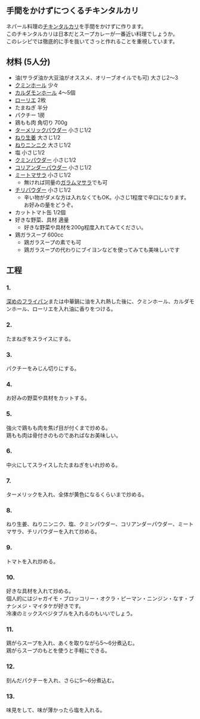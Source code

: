 手間をかけずにつくるチキンタルカリ
--

ネパール料理の[チキンタルカリ](https://www.google.co.jp/search?q=%E3%83%81%E3%82%AD%E3%83%B3%E3%82%BF%E3%83%AB%E3%82%AB%E3%83%AA&oq=%E3%83%81%E3%82%AD%E3%83%B3%E3%82%BF%E3%83%AB%E3%82%AB%E3%83%AA)を手間をかけずに作ります。  
このチキンタルカリは日本だとスープカレーが一番近い料理でしょうか。  
このレシピでは徹底的に手を抜いてさっと作れることを重視しています。


材料 (5人分)
--

* 油(サラダ油か大豆油がオススメ、オリーブオイルでも可) 大さじ2〜3
* [クミンホール](https://www.amazon.co.jp/%E3%83%8F%E3%82%A6%E3%82%B9%E9%A3%9F%E5%93%81-GABAN-%E3%82%AF%E3%83%9F%E3%83%B3%E3%83%9B%E3%83%BC%E3%83%AB-17g/dp/B01LCJCF96/ref=as_li_ss_tl?ie=UTF8&qid=1512965550&sr=1-1&keywords=%E3%82%AF%E3%83%9F%E3%83%B3%E3%83%9B%E3%83%BC%E3%83%AB&linkCode=ll1&tag=dotdisc06-22&linkId=e8c829d6d420aafc45dc146040351591) 少々
* [カルダモンホール](https://www.amazon.co.jp/GABAN-%E3%82%AE%E3%83%A3%E3%83%90%E3%83%B3-%E3%82%AB%E3%83%AB%E3%83%80%E3%83%A2%E3%83%B3-%E3%83%9B%E3%83%BC%E3%83%AB-13g/dp/B00BBVVUE2/ref=as_li_ss_tl?ie=UTF8&qid=1519214819&sr=8-7&keywords=%E3%82%AB%E3%83%AB%E3%83%80%E3%83%A2%E3%83%B3%E3%83%9B%E3%83%BC%E3%83%AB&linkCode=ll1&tag=dotdisc06-22&linkId=ef074cf5278e866c3f2ef9d0326fd64b) 4〜5個
* [ローリエ](https://www.amazon.co.jp/%E3%83%8F%E3%82%A6%E3%82%B9%E9%A3%9F%E5%93%81-GABAN-%E3%83%AD%E3%83%BC%E3%83%AA%E3%82%A8-%E3%83%9B%E3%83%BC%E3%83%AB-2g/dp/B01LCJMDKC/ref=as_li_ss_tl?srs=3485873051&ie=UTF8&qid=1519429771&sr=8-2&keywords=%E3%83%AD%E3%83%BC%E3%83%AA%E3%82%A8&linkCode=ll1&tag=dotdisc06-22&linkId=5c08241efe64210f396ce730d6053c89) 2枚
* たまねぎ 半分
* パクチー 1房
* 鶏もも肉 角切り 700g
* [ターメリックパウダー](https://www.amazon.co.jp/%E3%83%9E%E3%82%B9%E3%82%B3%E3%83%83%E3%83%88-%E3%82%BF%E3%83%BC%E3%83%A1%E3%83%AA%E3%83%83%E3%82%AF-30g/dp/B0074ZA3UQ/ref=as_li_ss_tl?s=food-beverage&ie=UTF8&qid=1512965510&sr=1-7&keywords=%E3%82%BF%E3%83%BC%E3%83%A1%E3%83%AA%E3%83%83%E3%82%AF%E3%83%91%E3%82%A6%E3%83%80%E3%83%BC&linkCode=ll1&tag=dotdisc06-22&linkId=9fdfb907f42de785480837f32f8f5fff) 小さじ1/2
* [ねり生姜](https://www.amazon.co.jp/%E3%81%8A%E3%82%8D%E3%81%97%E7%94%9F-%E3%83%8F%E3%82%A6%E3%82%B9-%E3%81%8A%E3%82%8D%E3%81%97%E7%94%9F%E3%81%97%E3%82%87%E3%81%86%E3%81%8C-%E3%81%8A%E5%BE%B3%E7%94%A8-70g/dp/B00Z5XFPZC/ref=as_li_ss_tl?ie=UTF8&qid=1519429823&sr=8-2&keywords=%E3%81%AD%E3%82%8A%E7%94%9F%E5%A7%9C&linkCode=ll1&tag=dotdisc06-22&linkId=193083eb2168ca6eff40bca81202b55c) 大さじ1/2
* [ねりニンニク](https://www.amazon.co.jp/%E3%81%8A%E3%82%8D%E3%81%97%E7%94%9F-%E3%83%8F%E3%82%A6%E3%82%B9-%E3%81%8A%E3%82%8D%E3%81%97%E7%94%9F%E3%81%AB%E3%82%93%E3%81%AB%E3%81%8F-%E3%81%8A%E5%BE%B3%E7%94%A8-80g/dp/B00Z5XDMKW/ref=as_li_ss_tl?ie=UTF8&qid=1519429852&sr=8-5&keywords=%E3%81%AD%E3%82%8A%E3%83%8B%E3%83%B3%E3%83%8B%E3%82%AF&linkCode=ll1&tag=dotdisc06-22&linkId=f79b62d9ee7d6517e8bdd95be8efbbfe) 大さじ1/2
* 塩 小さじ1/2
* [クミンパウダー](https://www.amazon.co.jp/GABAN-%E3%82%AE%E3%83%A3%E3%83%90%E3%83%B3-%E3%82%AF%E3%83%9F%E3%83%B3%E3%83%91%E3%82%A6%E3%83%80%E3%83%BC-65g/dp/B06W9DS478/ref=as_li_ss_tl?srs=3485873051&ie=UTF8&qid=1512965789&sr=8-1&keywords=%E3%82%AF%E3%83%9F%E3%83%B3%E3%83%91%E3%82%A6%E3%83%80%E3%83%BC&linkCode=ll1&tag=dotdisc06-22&linkId=bff93cf8f1a4c17b015890e584a4cbcc) 小さじ1/2
* [コリアンダーパウダー](https://www.amazon.co.jp/GABAN-%E3%82%AE%E3%83%A3%E3%83%90%E3%83%B3-%E3%82%B3%E3%83%AA%E3%82%A2%E3%83%B3%E3%83%80%E3%83%BC-%E3%83%91%E3%82%A6%E3%83%80%E3%83%BC-75g/dp/B01M015MV3/ref=as_li_ss_tl?srs=3485873051&ie=UTF8&qid=1512965860&sr=8-2&keywords=%E3%82%B3%E3%83%AA%E3%82%A2%E3%83%B3%E3%83%80%E3%83%BC%E3%83%91%E3%82%A6%E3%83%80%E3%83%BC&linkCode=ll1&tag=dotdisc06-22&linkId=7577ba232c18bf04ef2e3f7da96ca3cf) 小さじ1/2
* [ミートマサラ](https://www.mayabazaar.net/jp/meat-curry-masala.html) 小さじ1/2
  * 無ければ同量の[ガラムマサラ](https://www.amazon.co.jp/GABAN-%E3%82%AE%E3%83%A3%E3%83%90%E3%83%B3-4710-%E3%82%AC%E3%83%A9%E3%83%A0%E3%83%9E%E3%82%B5%E3%83%A9-80g/dp/B004WHT95Y/ref=as_li_ss_tl?ie=UTF8&qid=1519430076&sr=8-15&keywords=%E3%82%AC%E3%83%A9%E3%83%A0%E3%83%9E%E3%82%B5%E3%83%A9&linkCode=ll1&tag=dotdisc06-22&linkId=ae78ef28c3260d6ce3ac9ccc9590c515)でも可
* [チリパウダー](https://www.amazon.co.jp/%E3%82%AE%E3%83%A3%E3%83%90%E3%83%B3-%E3%83%81%E3%83%AA%E3%83%91%E3%82%A6%E3%83%80%E3%83%BC-90g/dp/B005PTSMH4/ref=as_li_ss_tl?ie=UTF8&qid=1519429994&sr=8-4&keywords=%E3%83%81%E3%83%AA%E3%83%91%E3%82%A6%E3%83%80%E3%83%BC&linkCode=ll1&tag=dotdisc06-22&linkId=ee22d71d5bcbcced3db4cb98855f14b6) 小さじ1/2
  * 辛い物がダメな方は入れなくてもOK。小さじ1程度で辛口になります。お好みの量をどうぞ。
* カットトマト缶 1/2個
* 好きな野菜、具材 適量
  * 好きな野菜や具材を200g程度入れてみてください。
* 鶏ガラスープ 600cc
  * 鶏ガラスープの素でも可
  * 鶏ガラスープの代わりにブイヨンなどを使ってみても美味しいです

工程
--

### 1.

[深めのフライパン](https://www.amazon.co.jp/%E5%92%8C%E5%B9%B3%E3%83%95%E3%83%AC%E3%82%A4%E3%82%BA-%E3%83%95%E3%83%A9%E3%82%A4%E3%83%91%E3%83%B3-%E3%83%80%E3%83%96%E3%83%AB%E3%83%9E%E3%83%BC%E3%83%96%E3%83%AB%E3%82%B3%E3%83%BC%E3%83%88-%E3%82%AF%E3%83%83%E3%82%AF%E3%83%87%E3%83%AA%E3%83%BC-ACM-9574/dp/B00U8PU2ZU/ref=as_li_ss_tl?s=home&ie=UTF8&qid=1512964665&sr=1-32&linkCode=ll1&tag=dotdisc06-22&linkId=3fc54a186cdafb50aca17f47e79833aa)または中華鍋に油を入れ熱した後に、クミンホール、カルダモンホール、ローリエを入れ油に香りをつける。

### 2.

たまねぎをスライスにする。

### 3.

パクチーをみじん切りにする。

### 4.

お好みの野菜や具材をカットする。

### 5.

強火で鶏もも肉を焦げ目が付くまで炒める。  
鶏もも肉は骨付きのものであればなお美味しい。

### 6.

中火にしてスライスしたたまねぎをいれ炒める。

### 7.

ターメリックを入れ、全体が黄色になるくらいまで炒める。

### 8.

ねり生姜、ねりニンニク、塩、クミンパウダー、コリアンダーパウダー、ミートマサラ、チリパウダーを入れて炒める。

### 9.

トマトを入れ炒める。

### 10.

好きな具材を入れて炒める。  
個人的にはジャガイモ・ブロッコリー・オクラ・ピーマン・ニンジン・なす・ブナシメジ・マイタケが好きです。  
冷凍のミックスベジタブルを入れるのもいいでしょう。

### 11.

鶏がらスープを入れ、あくを取りながら5〜6分煮込む。  
鶏がらスープのもとを使うと手軽にできる。

### 12.

刻んだパクチーを入れ、さらに5〜6分煮込む。  

### 13.

味見をして、味が薄かったら塩を入れる。
